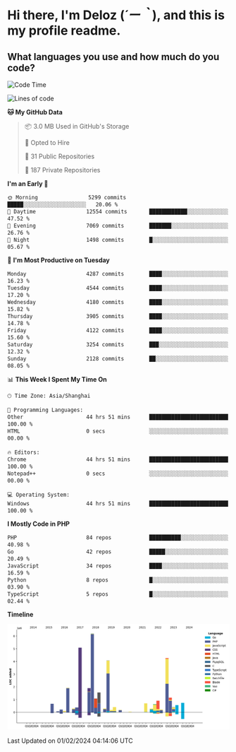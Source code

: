 # **Hi there, I'm Deloz (*´ー｀*), and this is my profile readme.**

## **What languages you use and how much do you code?**

<!--START_SECTION:waka-->
![Code Time](http://img.shields.io/badge/Code%20Time-3%2C277%20hrs%203%20mins-blue)

![Lines of code](https://img.shields.io/badge/From%20Hello%20World%20I%27ve%20Written-34.2%20million%20lines%20of%20code-blue)

**🐱 My GitHub Data** 

> 📦 3.0 MB Used in GitHub's Storage 
 > 
> 💼 Opted to Hire
 > 
> 📜 31 Public Repositories 
 > 
> 🔑 187 Private Repositories 
 > 
**I'm an Early 🐤** 

```text
🌞 Morning                5299 commits        █████░░░░░░░░░░░░░░░░░░░░   20.06 % 
🌆 Daytime                12554 commits       ████████████░░░░░░░░░░░░░   47.52 % 
🌃 Evening                7069 commits        ███████░░░░░░░░░░░░░░░░░░   26.76 % 
🌙 Night                  1498 commits        █░░░░░░░░░░░░░░░░░░░░░░░░   05.67 % 
```
📅 **I'm Most Productive on Tuesday** 

```text
Monday                   4287 commits        ████░░░░░░░░░░░░░░░░░░░░░   16.23 % 
Tuesday                  4544 commits        ████░░░░░░░░░░░░░░░░░░░░░   17.20 % 
Wednesday                4180 commits        ████░░░░░░░░░░░░░░░░░░░░░   15.82 % 
Thursday                 3905 commits        ████░░░░░░░░░░░░░░░░░░░░░   14.78 % 
Friday                   4122 commits        ████░░░░░░░░░░░░░░░░░░░░░   15.60 % 
Saturday                 3254 commits        ███░░░░░░░░░░░░░░░░░░░░░░   12.32 % 
Sunday                   2128 commits        ██░░░░░░░░░░░░░░░░░░░░░░░   08.05 % 
```


📊 **This Week I Spent My Time On** 

```text
🕑︎ Time Zone: Asia/Shanghai

💬 Programming Languages: 
Other                    44 hrs 51 mins      █████████████████████████   100.00 % 
HTML                     0 secs              ░░░░░░░░░░░░░░░░░░░░░░░░░   00.00 % 

🔥 Editors: 
Chrome                   44 hrs 51 mins      █████████████████████████   100.00 % 
Notepad++                0 secs              ░░░░░░░░░░░░░░░░░░░░░░░░░   00.00 % 

💻 Operating System: 
Windows                  44 hrs 51 mins      █████████████████████████   100.00 % 
```

**I Mostly Code in PHP** 

```text
PHP                      84 repos            ██████████░░░░░░░░░░░░░░░   40.98 % 
Go                       42 repos            █████░░░░░░░░░░░░░░░░░░░░   20.49 % 
JavaScript               34 repos            ████░░░░░░░░░░░░░░░░░░░░░   16.59 % 
Python                   8 repos             █░░░░░░░░░░░░░░░░░░░░░░░░   03.90 % 
TypeScript               5 repos             █░░░░░░░░░░░░░░░░░░░░░░░░   02.44 % 
```



**Timeline**

![Lines of Code chart](https://raw.githubusercontent.com/deloz/deloz/main/assets/bar_graph.png)


 Last Updated on 01/02/2024 04:14:06 UTC
<!--END_SECTION:waka-->
